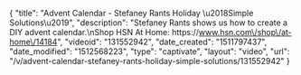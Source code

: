 {
    "title": "Advent Calendar - Stefaney Rants Holiday \u2018Simple Solutions\u2019",
    "description": "Stefaney Rants shows us how to create a DIY advent calendar.\nShop HSN At Home: https:\/\/www.hsn.com\/shop\/at-home\/14184",
    "videoid": "131552942",
    "date_created": "1511797437",
    "date_modified": "1512568223",
    "type": "captivate",
    "layout": "video",
    "url": "\/v\/advent-calendar-stefaney-rants-holiday-simple-solutions\/131552942"
}